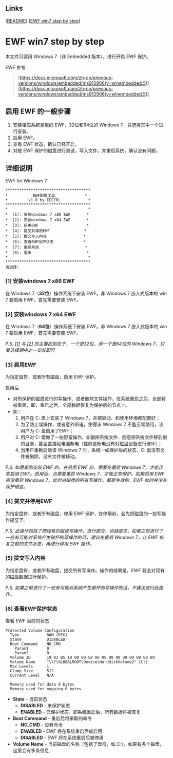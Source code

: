 ## Links
[[README](../README.md)]
[[EWF win7 step by step](<../doc/ewf-win7-step-by-step.md>)]

# EWF win7 step by step

本文件只适用 Windows 7（非 Embedded 版本），进行开启 EWF 保护。

EWF 参考

> [https://docs.microsoft.com/zh-cn/previous-versions/windows/embedded/ms912906(v=winembedded.5)](https://docs.microsoft.com/zh-cn/previous-versions/windows/embedded/ms912906(v=winembedded.5))

## 启用 EWF 的一般步骤

1. 安装相应系统类型的 EWF，32位和64位的 Windows 7，只选择其中一个进行安装。
2. 启用 EWF。
3. 查看 EWF 状态，确认已经开启。
4. 对被 EWF 保护的磁盘进行测试，写入文件，并重启系统，确认没有问题。

## 详细说明

EWF for Windows 7

```
*************************************
*           EWF配置工具             *
*         v1.0 by EECTRL            *
*************************************
*                                   *
*  [1]: 安装windows 7 x86 EWF       *
*  [2]: 安装windows 7 x64 EWF       *
*  [3]: 启用EWF                     *
*  [4]: 提交并停用EWF               *
*  [5]: 提交写入内容                *
*  [6]: 查看EWF保护状态             *
*  [7]: 重启系统                    *
*  [8]: 退出                        *
*                                   *
*************************************
请选择:
```

### [1] 安装windows 7 x86 EWF

在 Windows 7（**32位**）操作系统下安装 EWF。非 Windows 7 嵌入式版本的 win 7 要启用 EWF，首先需要安装 EWF。

### [2] 安装windows 7 x64 EWF

在 Windows 7（**64位**）操作系统下安装 EWF。非 Windows 7 嵌入式版本的 win 7 要启用 EWF，首先需要安装 EWF。

*P.S. [[1]](<#1-安装windows-7-x86-ewf>) 与 [[2]](<#2-安装windows-7-x64-ewf>) 的主要区别在于，一个是32位，另一个是64位的 Windows 7，只要选择期中之一安装即可*

### [3] 启用EWF

为指定盘符，或者所有磁盘，启用 EWF 保护。

启用后
- 对所保护的磁盘进行的写操作、或者删除文件操作，在系统重启之后，全部将被重置，即，重启之后，全部数据恢复为保护后的节点上。
- 如：
    1. 用户在 C: 盘上安装了 Windows 7，并把驱动、和使用环境都配置好；
    2. 为了防止误操作，或者意外断电，使得该 Windows 7 不能正常使用，该用户为 C: 盘启用了EWF；
    3. 用户对 C: 盘做了一些野蛮操作，如删除系统文件、随意把系统文件移到别的目录，甚至直接给电脑断电（提前是断电没有对磁盘设备进行破坏）；
    4. 当用户重新启动该 Windows 7 时，系统一如保护后的状态，C: 盘没有文件被删除，没有文件被移动。

*P.S. 如果是刚安装 EWF 的，在启用 EWF 前，需要先重启 Windows 7，才能正常启用 EWF。启用后，也需要重启 Windows 7，才能正常保护。如果启用 EWF 后没重启 Windows 7，此时对磁盘的所有写操作，都是生效的，EWF 此时并没有保护磁盘。*

### [4] 提交并停用EWF

为指定盘符，或者所有磁盘，停用 EWF 保护，在停用前，会先把磁盘的一些写操作[提交](<#5-提交写入内容>)了。

*P.S. 此操作包括了把现有的磁盘写操作，进行提交，也就是说，如果之前进行了一些有可能对系统产生破坏的写操作的话，建议先重启 Windows 7，让 EWF 恢复之前的文件状态，再进行停用 EWF 操作。*

### [5] 提交写入内容

为指定盘符，或者所有磁盘，提交所有写操作。操作的结果是，EWF 将会对现有的磁盘数据进行保护。

*P.S. 如果之前进行了一些有可能对系统产生破坏的写操作的话，不建议进行此操作。*

### [6] 查看EWF保护状态

查看 EWF 当前的状态

```
Protected Volume Configuration
  Type            RAM (REG)
  State           DISABLED
  Boot Command    NO_CMD
    Param1        0
    Param2        0
  Volume ID       19 03 B5 10 00 00 50 06 00 00 00 00 00 00 00 00
  Volume Name     "\\?\GLOBALROOT\Device\HarddiskVolume2" [C:]
  Max Levels      1
  Clump Size      512
  Current Level   N/A

  Memory used for data 0 bytes
  Memory used for mapping 0 bytes
```

- **State** - 当前状态
    - **DISABLED** - 未保护状态
    - **ENABLED** - 已保护状态，即系统重启后，所有数据将被恢复
- **Boot Command** - 重启后将采取的命令
    - **NO_CMD** - 没有命令
    - **ENABLED** - EWF 将在系统重启后被启用
    - **DISABLED** - EWF 将在系统重启后被停用
- **Volume Name** - 当前磁盘的名称（包括了盘符，如 C:），如果有多个磁盘，这里会有多条信息


